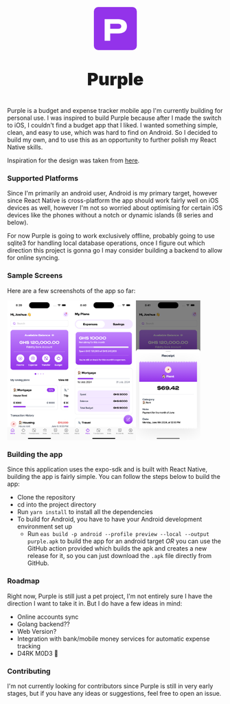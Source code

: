 <div align="center">
  <img src="./assets/images/icon.png" style="border-radius: 10%; width: 100px">
    
  <p style="font-weight: 900; font-size: 40px">Purple</p>
</div>

Purple is a budget and expense tracker mobile app I'm currently building for personal use. I was inspired to build Purple because after I made the switch to iOS, I couldn't find a budget app that I liked. I wanted something simple, clean, and easy to use, which was hard to find on Android. So I decided to build my own, and to use this as an opportunity to further polish my React Native skills.

Inspiration for the design was taken from [here](https://www.behance.net/gallery/173280263/A-Budget-PLanner-app?tracking_source=search_projects|budget+app&l=24).

### Supported Platforms

Since I'm primarily an android user, Android is my primary target, however since React Native is cross-platform the app should work fairly well on iOS devices as well, however I'm not so worried about optimising for certain iOS devices like the phones without a notch or dynamic islands (8 series and below).

For now Purple is going to work exclusively offline, probably going to use sqlite3 for handling local database operations, once I figure out which direction this project is gonna go I may consider building a backend to allow for online syncing.

### Sample Screens

Here are a few screenshots of the app so far:

<div style="display: flex; flex-direction: row;">
<img src="/assets/screenshots/home.png" style="width: 150px" />
<img src="/assets/screenshots/plans.png" style="width: 150px" />
<img src="/assets/screenshots/receipt.png" style="width: 150px" />
</div>

### Building the app

Since this application uses the expo-sdk and is built with React Native, building the app is fairly simple. You can follow the steps below to build the app:

-   Clone the repository
-   cd into the project directory
-   Run `yarn install` to install all the dependencies
-   To build for Android, you have to have your Android development environment set up
    -   Run `eas build -p android --profile preview --local --output purple.apk` to build the app for an android target _OR_ you can use the GitHub action provided which builds the apk and creates a new release for it, so you can just download the `.apk` file directly from GitHub.

### Roadmap

Right now, Purple is still just a pet project, I'm not entirely sure I have the direction I want to take it in. But I do have a few ideas in mind:

-   Online accounts sync
-   Golang backend??
-   Web Version?
-   Integration with bank/mobile money services for automatic expense tracking
-   D4RK M0D3 🌚

### Contributing

I'm not currently looking for contributors since Purple is still in very early stages, but if you have any ideas or suggestions, feel free to open an issue.
